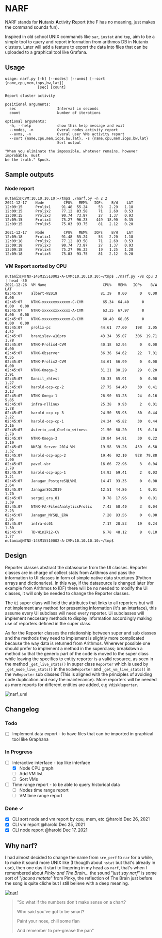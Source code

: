 # NARF

NARF stands for **N**utanix **A**ctivity **R**eport (the F has no meaning, just makes the command sounds fun).

Inspired in old school UNIX commands like `sar`, `iostat` and `top`, aim to be a simple tool to query and report information from arithmos DB in Nutanix clusters. Later will add a feature to export the data into files that can be uploaded to a graphical tool like Grafana.

## Usage
```
usage: narf.py [-h] [--nodes] [--uvms] [--sort {name,cpu,mem,iops,bw,lat}]
               [sec] [count]

Report cluster activity

positional arguments:
  sec                   Interval in seconds
  count                 Number of iterations

optional arguments:
  -h, --help            show this help message and exit
  --nodes, -n           Overal nodes activity report
  --uvms, -v            Overal user VMs activity report
  --sort {name,cpu,mem,iops,bw,lat}, -s {name,cpu,mem,iops,bw,lat}
                        Sort output

"When you eliminate the impossible, whatever remains, however improbable, must
be the truth." Spock.
```

## Sample outputs
### Node report
```
nutanix@CVM:10.10.10.10:~/tmp$ ./narf.py -n 2 2
2021-12-17    Node         CPU%   MEM%   IOPs    B/W    LAT
12:09:15      Prolix1     91.48  55.24     53   2.20   1.18
12:09:15      Prolix2     77.12  83.58     71   2.60   0.53
12:09:15      Prolix3     90.74  73.87     27   1.37   0.93
12:09:15      Prolix4     75.27  96.23    449  18.90   0.35
12:09:15      Prolix5     75.03  93.75     81   2.12   0.20

2021-12-17    Node         CPU%   MEM%   IOPs    B/W    LAT
12:09:18      Prolix1     91.48  55.24     53   2.20   1.18
12:09:18      Prolix2     77.12  83.58     71   2.60   0.53
12:09:18      Prolix3     90.74  73.87     27   1.37   0.93
12:09:18      Prolix4     75.27  96.23     19   1.25   1.28
12:09:18      Prolix5     75.03  93.75     81   2.12   0.20
```

### VM Report sorted by CPU
```
nutanix@NTNX-14SM15510002-A-CVM:10.10.10.10:~/tmp$ ./narf.py -vs cpu 3 | head -30
2021-12-26  VM Name                          CPU%   MEM%   IOPs    B/W    LAT
02:45:07    albert-W2019                    81.39   0.00      0   0.00   0.00 
02:45:07    NTNX-xxxxxxxxxxxxx-C-CVM         65.34  64.40      0   0.00   0.00 
02:45:07    NTNX-xxxxxxxxxxxxx-A-CVM         63.25  67.97      0   0.00   0.00 
02:45:07    NTNX-xxxxxxxxxxxxx-D-CVM         60.40  68.05      0   0.00   0.00 
02:45:07    prolix-pc                       44.61  77.60    198   2.05   4.52 
02:45:07    branislav-w10pro                43.34  35.07    306  19.71   1.78 
02:45:07    NTNX-Prolix4-CVM                40.18  62.94      0   0.00   0.00 
02:45:07    NTNX-Observer                   36.36  64.62     22   7.01   0.55 
02:45:07    NTNX-Prolix2-CVM                34.61  66.99      0   0.00   0.00 
02:45:07    NTNX-Omega-2                    31.21  80.29     29   0.20   3.91 
02:45:07    Daniil_rhtest                   30.33  65.91      0   0.00   1.27 
02:45:07    harold-ocp-cp-2                 27.75  64.40     30   0.41   2.13 
02:45:07    NTNX-Omega-1                    26.90  63.28     24   0.16   5.85 
02:45:07    infra-nllinux                   25.38   9.93      2   0.01   1.78 
02:45:07    harold-ocp-cp-3                 24.50  55.93     30   0.44   2.22 
02:45:07    harold-ocp-cp-1                 24.24  45.82     30   0.44   2.16 
02:45:07    Asterix_and_Obelix_witness      21.50  68.20     15   0.10   2.78 
02:45:07    NTNX-Omega-3                    20.84  64.91     30   0.22   3.19 
02:45:07    NKSQL Server 2014 VM            19.58  39.26    459   6.50   1.32 
02:45:07    harold-ocp-app-2                19.46  92.10    928  79.80   1.90 
02:45:07    pavel-vbr                       16.66  72.96      3   0.04   1.78 
02:45:07    harold-ocp-app-1                14.93  69.41      2   0.03   3.21 
02:45:07    Janagan_PostgreSQLVM1           14.47  93.35      0   0.00   2.64 
02:45:07    JanaganSQL2019                  12.51  44.86      1   0.01   1.70 
02:45:07    sergei_era_01                    9.78  17.96      0   0.01   1.39 
02:45:07    NTNX-FA-FilesAnalyticsProlix     7.43  60.40      3   0.04   2.23 
02:45:07    Janagan_MYSQL_ERA                7.20  83.56      0   0.00   1.95 
02:45:07    infra-dc01                       7.17  28.53     19   0.24   1.30 
02:45:07    TD-Win2k12-CV                    6.78  48.12      8   0.10   1.77 
nutanix@NTNX-14SM15510002-A-CVM:10.10.10.10:~/tmp$ 
```

## Design

Reporter classes abstract the datasource from the UI classes. Reporter classes are in charge of collect stats from Arithmos and pass the information to UI classes in form of simple native data structures (Python arrays and dictionaries). In this way, if the datasource is changed later (for example from Arithmos to IDF) there will be no needed to modify the Ui classes, it will only be needed to change the Reporter classes.

The ```Ui``` super class will hold the attributes that links to all reporters but will not implement any method for presenting information (it's an interface), this assume every UI subclass will need every reporter. Ui subclasses will implement neccesary methods to display information accordingly making use of reporters defined in the super class.

As for the Reporter classes the relationship between super and sub classes and the methods they need to implement is slightly more complicated because the way data is returned from Arithmos. Wherever possible one should prefer to implement a method in the superclass; breakdown a method so that the generic part of the code is moved to the super class while leaving the specifics to entity reporter is a valid resource, as seen in the method ```_get_live_stats()``` in super class ```Reporter``` which is used by ```_get_node_live_stats()``` in the ```NodeReporter``` and ```_get_vm_live_stats()``` in the ```VmReporter``` sub classes (This is aligned with the principles of avoiding code duplication and easy the maintenance). More reporters will be needed as more reports for different entities are added, e.g ```VdiskReporter```.

![narf_uml](https://user-images.githubusercontent.com/52970459/147408692-5d58b9f6-593f-4ebc-b818-305c892a6cca.png)

## Changelog

### Todo

- [ ] Implement data export - to have files that can be imported in graphical tool like Graphana


### In Progress

- [ ] Interactive interface - top like interface
  - [x] Node CPU graph
  - [ ] Add VM list
  - [ ] Sort VMs
- [ ] Time range report - to be able to query historical data
  - [ ] Nodes time range report
  - [ ] VM time range report

### Done ✓

- [x] CLI sort node and vm report by cpu, mem, etc @harold Dec 26, 2021
- [x] CLI vm report @harold Dec 25, 2021
- [x] CLI node report @harold Dec 17, 2021

## Why narf?
I had almost decided to change the name from `sre_perf` to `nar` for a while, to make it sound more UNIX like (I thougth about `nstat` but that's already in use), then one day it start to lingering in my head as `narf`, that's when I remembered about _Pinky and The Brain_... the sound "_just say narf_" is some sort of "_jacuna matata_" from Pinky, the reflection of The Brain just before the song is quite cliche but I still believe with a deep meaning.

[![narf](https://user-images.githubusercontent.com/52970459/147395459-03f77395-12cb-429a-a7fa-0b773353e7b6.jpg)](https://www.youtube.com/watch?v=lZBQ0tXA-QM)

> "So what if the numbers don't make sense on a chart?
>
> Who said you've got to be smart?
> 
> Paint your nose, chill some flan
> 
> And remember to pre-grease the pan"
